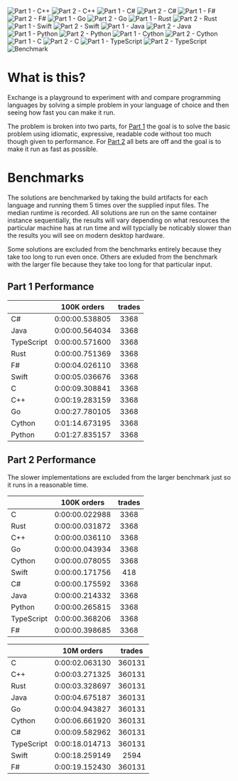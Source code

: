 ![Part 1 - C++](./workflows/Part%201%20-%20C++/badge.svg) ![Part 2 - C++](./workflows/Part%202%20-%20C++/badge.svg) ![Part 1 - C#](./workflows/Part%201%20-%20C%23/badge.svg) ![Part 2 - C#](./workflows/Part%202%20-%20C%23/badge.svg) ![Part 1 - F#](./workflows/Part%201%20-%20F%23/badge.svg) ![Part 2 - F#](./workflows/Part%202%20-%20F%23/badge.svg) ![Part 1 - Go](./workflows/Part%201%20-%20Go/badge.svg) ![Part 2 - Go](./workflows/Part%202%20-%20Go/badge.svg) ![Part 1 - Rust](./workflows/Part%201%20-%20Rust/badge.svg) ![Part 2 - Rust](./workflows/Part%202%20-%20Rust/badge.svg) ![Part 1 - Swift](./workflows/Part%201%20-%20Swift/badge.svg) ![Part 2 - Swift](./workflows/Part%202%20-%20Swift/badge.svg) ![Part 1 - Java](./workflows/Part%201%20-%20Java/badge.svg) ![Part 2 - Java](./workflows/Part%202%20-%20Java/badge.svg) ![Part 1 - Python](./workflows/Part%201%20-%20Python/badge.svg) ![Part 2 - Python](./workflows/Part%202%20-%20Python/badge.svg) ![Part 1 - Cython](./workflows/Part%201%20-%20Cython/badge.svg) ![Part 2 - Cython](./workflows/Part%202%20-%20Cython/badge.svg) ![Part 1 - C](./workflows/Part%201%20-%20C/badge.svg) ![Part 2 - C](./workflows/Part%202%20-%20C/badge.svg) ![Part 1 - TypeScript](./workflows/Part%201%20-%20TypeScript/badge.svg) ![Part 2 - TypeScript](./workflows/Part%202%20-%20TypeScript/badge.svg) ![Benchmark](./workflows/Benchmark/badge.svg) 

# What is this?

Exchange is a playground to experiment with and compare programming languages by solving a simple problem in your language of choice and then seeing how fast you can make it run.

The problem is broken into two parts, for [Part 1](./tree/master/Part%201) the goal is to solve the basic problem using idiomatic, expressive, readable code without too much though given to performance. For [Part 2](./tree/master/Part%202) all bets are off and the goal is to make it run as fast as possible.

# Benchmarks

The solutions are benchmarked by taking the build artifacts for each language and running them 5 times over the supplied input files. The median runtime is recorded. All solutions are run on the same container instance sequentially, the results will vary depending on what resources the particular machine has at run time and will typcially be noticably slower than the results you will see on modern desktop hardware.

Some solutions are excluded from the benchmarks entirely because they take too long to run even once. Others are exluded from the benchmark with the larger file because they take too long for that particular input.

## Part 1 Performance


||100K orders|trades|
-|:-:|:-:|
|C#|0:00:00.538805|3368|
|Java|0:00:00.564034|3368|
|TypeScript|0:00:00.571600|3368|
|Rust|0:00:00.751369|3368|
|F#|0:00:04.026110|3368|
|Swift|0:00:05.036676|3368|
|C|0:00:09.308841|3368|
|C++|0:00:19.283159|3368|
|Go|0:00:27.780105|3368|
|Cython|0:01:14.673195|3368|
|Python|0:01:27.835157|3368|


## Part 2 Performance

The slower implementations are excluded from the larger benchmark just so it runs in a reasonable time.

||100K orders|trades|
-|:-:|:-:|
|C|0:00:00.022988|3368|
|Rust|0:00:00.031872|3368|
|C++|0:00:00.036110|3368|
|Go|0:00:00.043934|3368|
|Cython|0:00:00.078055|3368|
|Swift|0:00:00.171756|418|
|C#|0:00:00.175592|3368|
|Java|0:00:00.214332|3368|
|Python|0:00:00.265815|3368|
|TypeScript|0:00:00.368206|3368|
|F#|0:00:00.398685|3368|


||10M orders|trades|
-|:-:|:-:|
|C|0:00:02.063130|360131|
|C++|0:00:03.271325|360131|
|Rust|0:00:03.328697|360131|
|Java|0:00:04.675187|360131|
|Go|0:00:04.943827|360131|
|Cython|0:00:06.661920|360131|
|C#|0:00:09.582962|360131|
|TypeScript|0:00:18.014713|360131|
|Swift|0:00:18.259149|2594|
|F#|0:00:19.152430|360131|


